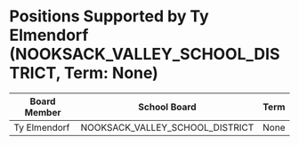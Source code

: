 # Positions Supported by Ty Elmendorf (NOOKSACK_VALLEY_SCHOOL_DISTRICT, Term: None)

| Board Member | School Board | Term |
|--------------|--------------|------|
| Ty Elmendorf | NOOKSACK_VALLEY_SCHOOL_DISTRICT | None |

